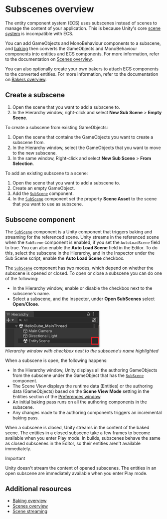 # Subscenes overview

The entity component system (ECS) uses subscenes instead of scenes to manage the content of your application. This is because Unity's core [scene system](xref:CreatingScenes) is incompatible with ECS. 

You can add GameObjects and MonoBehaviour components to a subscene, and [baking](baking-overview.md) then converts the GameObjects and MonoBehaviour components into entities and ECS components. For more information, refer to the documentation on [Scenes overview](conversion-scene-overview.md).

You can also optionally create your own bakers to attach ECS components to the converted entities. For more information, refer to the documentation on [Bakers overview](baking-baker-overview.md).

## Create a subscene

1. Open the scene that you want to add a subscene to.
2. In the Hierarchy window, right-click and select **New Sub Scene** &gt; **Empty Scene**.

To create a subscene from existing GameObjects:

1. Open the scene that contains the GameObjects you want to create a subscene from.
2. In the Hierarchy window, select the GameObjects that you want to move to the new subscene.
3. In the same window, Right-click and select **New Sub Scene** &gt; **From Selection**.

To add an existing subscene to a scene:

1. Open the scene that you want to add a subscene to.
2. Create an empty GameObject.
3. Add the [`SubScene`](xref:Unity.Scenes.SubScene) component.
4. In the [`SubScene`](xref:Unity.Scenes.SubScene) component set the property **Scene Asset** to the scene that you want to use as subscene.

## Subscene component

The [`SubScene`](xref:Unity.Scenes.SubScene) component is a Unity component that triggers baking and streaming for the referenced scene. Unity streams in the referenced scene when the `SubScene` component is enabled, if you set the `AutoLoadScene` field to true. You can also enable the **Auto Load Scene** field in the Editor. To do this, select the subscene in the Hierarchy, and in the Inspector under the Sub Scene script, enable the **Auto Load Scene** checkbox.

The [`SubScene`](xref:Unity.Scenes.SubScene) component has two modes, which depend on whether the subscene is opened or closed. To open or close a subscene you can do one of the following: 

* In the Hierarchy window, enable or disable the checkbox next to the subscene's name. 
* Select a subscene, and the Inspector, under **Open SubScenes** select **Open/Close**.

![](images/SubsceneCheckBox.png)<br/>_Hierarchy window with checkbox next to the subscene's name highlighted_

When a subscene is open, the following happens:

* In the Hierarchy window, Unity displays all the authoring GameObjects from the subscene under the GameObject that has the [`SubScene`](xref:Unity.Scenes.SubScene) component.
* The Scene View displays the runtime data (Entities) or the authoring data (GameObjects) based on the **Scene View Mode** setting in the Entities section of the [Preferences window](editor-preferences.md). 
* An initial baking pass runs on all the authoring components in the subscene.
* Any changes made to the authoring components triggers an incremental baking pass.

When a subscene is closed, Unity streams in the content of the baked scene. The entities in a closed subscene take a few frames to become available when you enter Play mode. In builds, subscenes behave the same as closed subscenes in the Editor, so their entities aren't available immediately.

>[!IMPORTANT]
> Unity doesn't stream the content of opened subscenes. The entities in an open subscene are immediately available when you enter Play mode.

## Additional resources

* [Baking overview](baking-overview.md)
* [Scenes overview](conversion-scene-overview.md)
* [Scene streaming](streaming-scenes.md)
